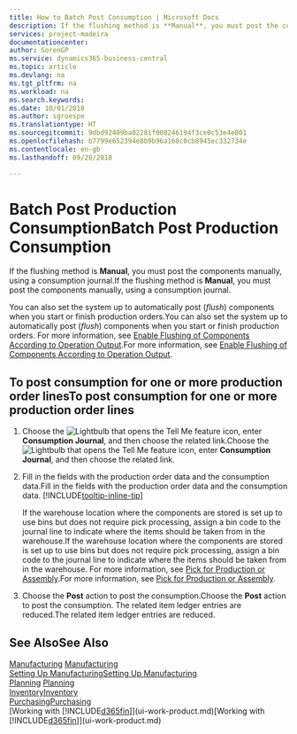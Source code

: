 ```yaml
---
title: How to Batch Post Consumption | Microsoft Docs
description: If the flushing method is **Manual**, you must post the components manually, using a consumption journal.
services: project-madeira
documentationcenter: 
author: SorenGP
ms.service: dynamics365-business-central
ms.topic: article
ms.devlang: na
ms.tgt_pltfrm: na
ms.workload: na
ms.search.keywords: 
ms.date: 10/01/2018
ms.author: sgroespe
ms.translationtype: HT
ms.sourcegitcommit: 9dbd92409ba02281f008246194f3ce0c53e4e001
ms.openlocfilehash: b7799e652394e8b9b96a168c0cb8945ec332734e
ms.contentlocale: en-gb
ms.lasthandoff: 09/28/2018

---
```

# <a name="batch-post-production-consumption"></a><span data-ttu-id="1f66d-103">Batch Post Production Consumption</span><span class="sxs-lookup"><span data-stu-id="1f66d-103">Batch Post Production Consumption</span></span>
<span data-ttu-id="1f66d-104">If the flushing method is **Manual**, you must post the components manually, using a consumption journal.</span><span class="sxs-lookup"><span data-stu-id="1f66d-104">If the flushing method is **Manual**, you must post the components manually, using a consumption journal.</span></span>

<span data-ttu-id="1f66d-105">You can also set the system up to automatically post (*flush*) components when you start or finish production orders.</span><span class="sxs-lookup"><span data-stu-id="1f66d-105">You can also set the system up to automatically post (*flush*) components when you start or finish production orders.</span></span> <span data-ttu-id="1f66d-106">For more information, see [Enable Flushing of Components According to Operation Output](production-how-to-flush-components-according-to-operation-output.md).</span><span class="sxs-lookup"><span data-stu-id="1f66d-106">For more information, see [Enable Flushing of Components According to Operation Output](production-how-to-flush-components-according-to-operation-output.md).</span></span>

## <a name="to-post-consumption-for-one-or-more-production-order-lines"></a><span data-ttu-id="1f66d-107">To post consumption for one or more production order lines</span><span class="sxs-lookup"><span data-stu-id="1f66d-107">To post consumption for one or more production order lines</span></span>  
1.  <span data-ttu-id="1f66d-108">Choose the ![Lightbulb that opens the Tell Me feature](media/ui-search/search_small.png "Tell me what you want to do") icon, enter **Consumption Journal**, and then choose the related link.</span><span class="sxs-lookup"><span data-stu-id="1f66d-108">Choose the ![Lightbulb that opens the Tell Me feature](media/ui-search/search_small.png "Tell me what you want to do") icon, enter **Consumption Journal**, and then choose the related link.</span></span>  
2.  <span data-ttu-id="1f66d-109">Fill in the fields with the production order data and the consumption data.</span><span class="sxs-lookup"><span data-stu-id="1f66d-109">Fill in the fields with the production order data and the consumption data.</span></span> [!INCLUDE[tooltip-inline-tip](includes/tooltip-inline-tip_md.md)]  

    <span data-ttu-id="1f66d-110">If the warehouse location where the components are stored is set up to use bins but does not require pick processing, assign a bin code to the journal line to indicate where the items should be taken from in the warehouse.</span><span class="sxs-lookup"><span data-stu-id="1f66d-110">If the warehouse location where the components are stored is set up to use bins but does not require pick processing, assign a bin code to the journal line to indicate where the items should be taken from in the warehouse.</span></span> <span data-ttu-id="1f66d-111">For more information, see [Pick for Production or Assembly](warehouse-how-to-pick-for-production.md).</span><span class="sxs-lookup"><span data-stu-id="1f66d-111">For more information, see [Pick for Production or Assembly](warehouse-how-to-pick-for-production.md).</span></span>  
3.  <span data-ttu-id="1f66d-112">Choose the **Post** action to post the consumption.</span><span class="sxs-lookup"><span data-stu-id="1f66d-112">Choose the **Post** action to post the consumption.</span></span> <span data-ttu-id="1f66d-113">The related item ledger entries are reduced.</span><span class="sxs-lookup"><span data-stu-id="1f66d-113">The related item ledger entries are reduced.</span></span>

## <a name="see-also"></a><span data-ttu-id="1f66d-114">See Also</span><span class="sxs-lookup"><span data-stu-id="1f66d-114">See Also</span></span>  
<span data-ttu-id="1f66d-115">[Manufacturing](production-manage-manufacturing.md)  </span><span class="sxs-lookup"><span data-stu-id="1f66d-115">[Manufacturing](production-manage-manufacturing.md)  </span></span>  
[<span data-ttu-id="1f66d-116">Setting Up Manufacturing</span><span class="sxs-lookup"><span data-stu-id="1f66d-116">Setting Up Manufacturing</span></span>](production-configure-production-processes.md)  
<span data-ttu-id="1f66d-117">[Planning](production-planning.md)    </span><span class="sxs-lookup"><span data-stu-id="1f66d-117">[Planning](production-planning.md)    </span></span>  
[<span data-ttu-id="1f66d-118">Inventory</span><span class="sxs-lookup"><span data-stu-id="1f66d-118">Inventory</span></span>](inventory-manage-inventory.md)  
[<span data-ttu-id="1f66d-119">Purchasing</span><span class="sxs-lookup"><span data-stu-id="1f66d-119">Purchasing</span></span>](purchasing-manage-purchasing.md)  
<span data-ttu-id="1f66d-120">[Working with [!INCLUDE[d365fin](includes/d365fin_md.md)]](ui-work-product.md)</span><span class="sxs-lookup"><span data-stu-id="1f66d-120">[Working with [!INCLUDE[d365fin](includes/d365fin_md.md)]](ui-work-product.md)</span></span>

